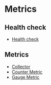 # Metrics

## Health check

- [Health check](/docs/Metrics/Healthcheck.md)

## Metrics

- [Collector](/docs/Metrics/Collector.md)
- [Counter Metric](/docs/Metrics/Counter.md)
- [Gauge Metric](/docs/Metrics/Gauge.md)
